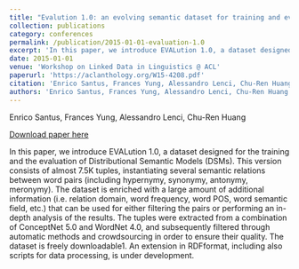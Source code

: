 ```yaml
---
title: "Evalution 1.0: an evolving semantic dataset for training and evaluation of distributional semantic models"
collection: publications
category: conferences
permalink: /publication/2015-01-01-evaluation-1.0
excerpt: 'In this paper, we introduce EVALution 1.0, a dataset designed for the training and the evaluation of Distributional Semantic Models (DSMs). This version consists of almost 7.5K tuples, instantiating several semantic relations between word pairs (including hypernymy, synonymy, antonymy, meronymy). The dataset is enriched with a large amount of additional information (i.e. relation domain, word frequency, word POS, word semantic field, etc.) that can be used for either filtering the pairs or performing an in-depth analysis of the results. The tuples were extracted from a combination of ConceptNet 5.0 and WordNet 4.0, and subsequently filtered through automatic methods and crowdsourcing in order to ensure their quality. The dataset is freely downloadable1. An extension in RDFformat, including also scripts for data processing, is under development.'
date: 2015-01-01
venue: 'Workshop on Linked Data in Linguistics @ ACL'
paperurl: 'https://aclanthology.org/W15-4208.pdf'
citation: 'Enrico Santus, Frances Yung, Alessandro Lenci, Chu-Ren Huang (Workshop on Linked Data in Linguistics @ ACL 2015)'
authors: 'Enrico Santus, Frances Yung, Alessandro Lenci, Chu-Ren Huang'
---
```

Enrico Santus, Frances Yung, Alessandro Lenci, Chu-Ren Huang

<a href='https://aclanthology.org/W15-4208.pdf'>Download paper here</a>

In this paper, we introduce EVALution 1.0, a dataset designed for the training and the evaluation of Distributional Semantic Models (DSMs). This version consists of almost 7.5K tuples, instantiating several semantic relations between word pairs (including hypernymy, synonymy, antonymy, meronymy). The dataset is enriched with a large amount of additional information (i.e. relation domain, word frequency, word POS, word semantic field, etc.) that can be used for either filtering the pairs or performing an in-depth analysis of the results. The tuples were extracted from a combination of ConceptNet 5.0 and WordNet 4.0, and subsequently filtered through automatic methods and crowdsourcing in order to ensure their quality. The dataset is freely downloadable1. An extension in RDFformat, including also scripts for data processing, is under development.
